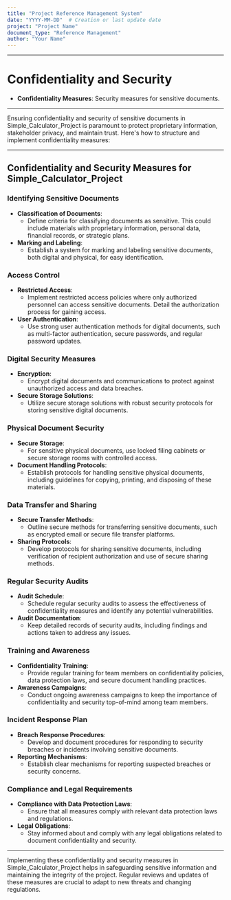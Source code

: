 ```yaml
---
title: "Project Reference Management System"
date: "YYYY-MM-DD"  # Creation or last update date
project: "Project Name"
document_type: "Reference Management"
author: "Your Name"
---
```

---
# Confidentiality and Security

- **Confidentiality Measures**: Security measures for sensitive documents.

---
Ensuring confidentiality and security of sensitive documents in Simple_Calculator_Project is paramount to protect proprietary information, stakeholder privacy, and maintain trust. Here's how to structure and implement confidentiality measures:

---

## Confidentiality and Security Measures for Simple_Calculator_Project

### Identifying Sensitive Documents
- **Classification of Documents**:
  - Define criteria for classifying documents as sensitive. This could include materials with proprietary information, personal data, financial records, or strategic plans.
- **Marking and Labeling**:
  - Establish a system for marking and labeling sensitive documents, both digital and physical, for easy identification.

### Access Control
- **Restricted Access**:
  - Implement restricted access policies where only authorized personnel can access sensitive documents. Detail the authorization process for gaining access.
- **User Authentication**:
  - Use strong user authentication methods for digital documents, such as multi-factor authentication, secure passwords, and regular password updates.

### Digital Security Measures
- **Encryption**:
  - Encrypt digital documents and communications to protect against unauthorized access and data breaches.
- **Secure Storage Solutions**:
  - Utilize secure storage solutions with robust security protocols for storing sensitive digital documents.

### Physical Document Security
- **Secure Storage**:
  - For sensitive physical documents, use locked filing cabinets or secure storage rooms with controlled access.
- **Document Handling Protocols**:
  - Establish protocols for handling sensitive physical documents, including guidelines for copying, printing, and disposing of these materials.

### Data Transfer and Sharing
- **Secure Transfer Methods**:
  - Outline secure methods for transferring sensitive documents, such as encrypted email or secure file transfer platforms.
- **Sharing Protocols**:
  - Develop protocols for sharing sensitive documents, including verification of recipient authorization and use of secure sharing methods.

### Regular Security Audits
- **Audit Schedule**:
  - Schedule regular security audits to assess the effectiveness of confidentiality measures and identify any potential vulnerabilities.
- **Audit Documentation**:
  - Keep detailed records of security audits, including findings and actions taken to address any issues.

### Training and Awareness
- **Confidentiality Training**:
  - Provide regular training for team members on confidentiality policies, data protection laws, and secure document handling practices.
- **Awareness Campaigns**:
  - Conduct ongoing awareness campaigns to keep the importance of confidentiality and security top-of-mind among team members.

### Incident Response Plan
- **Breach Response Procedures**:
  - Develop and document procedures for responding to security breaches or incidents involving sensitive documents.
- **Reporting Mechanisms**:
  - Establish clear mechanisms for reporting suspected breaches or security concerns.

### Compliance and Legal Requirements
- **Compliance with Data Protection Laws**:
  - Ensure that all measures comply with relevant data protection laws and regulations.
- **Legal Obligations**:
  - Stay informed about and comply with any legal obligations related to document confidentiality and security.

---

Implementing these confidentiality and security measures in Simple_Calculator_Project helps in safeguarding sensitive information and maintaining the integrity of the project. Regular reviews and updates of these measures are crucial to adapt to new threats and changing regulations.